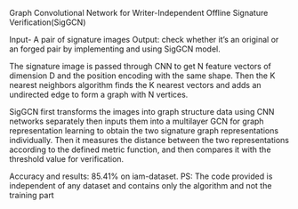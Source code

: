 Graph Convolutional Network for Writer-Independent Offline  Signature Verification(SigGCN)

Input- A pair of signature images
Output:  check whether it’s an original or an forged pair by implementing and using SigGCN model.

The signature image is passed through CNN to get N feature vectors of dimension D and the position encoding with the same shape. 
Then the K nearest neighbors algorithm finds the K nearest vectors and adds an undirected edge to form a graph with N vertices.

SigGCN first transforms the images into graph structure data using CNN networks separately then inputs them into a multilayer GCN for graph representation learning to obtain the two signature graph representations individually. 
Then it measures the distance between the two representations according to the defined metric function, and then compares it with the threshold value for verification.

Accuracy and results: 85.41% on iam-dataset.
PS: The code provided is independent of any dataset and contains only the algorithm and not the training part
